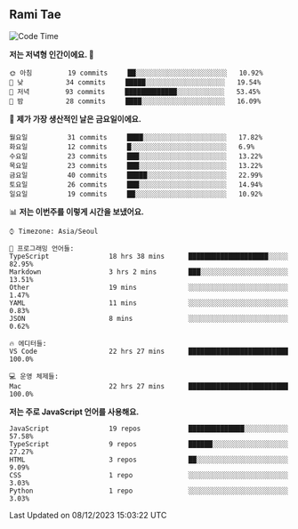 ## Rami Tae

<!--START_SECTION:waka-->
![Code Time](http://img.shields.io/badge/Code%20Time-1%2C290%20hrs%2047%20mins-blue)

**저는 저녁형 인간이에요. 🦉** 

```text
🌞 아침         19 commits     ██░░░░░░░░░░░░░░░░░░░░░░░   10.92% 
🌆 낮　         34 commits     █████░░░░░░░░░░░░░░░░░░░░   19.54% 
🌃 저녁         93 commits     █████████████░░░░░░░░░░░░   53.45% 
🌙 밤　         28 commits     ████░░░░░░░░░░░░░░░░░░░░░   16.09%

```
📅 **제가 가장 생산적인 날은 금요일이에요.** 

```text
월요일          31 commits     ████░░░░░░░░░░░░░░░░░░░░░   17.82% 
화요일          12 commits     █░░░░░░░░░░░░░░░░░░░░░░░░   6.9% 
수요일          23 commits     ███░░░░░░░░░░░░░░░░░░░░░░   13.22% 
목요일          23 commits     ███░░░░░░░░░░░░░░░░░░░░░░   13.22% 
금요일          40 commits     █████░░░░░░░░░░░░░░░░░░░░   22.99% 
토요일          26 commits     ███░░░░░░░░░░░░░░░░░░░░░░   14.94% 
일요일          19 commits     ██░░░░░░░░░░░░░░░░░░░░░░░   10.92%

```


📊 **저는 이번주를 이렇게 시간을 보냈어요.** 

```text
⌚︎ Timezone: Asia/Seoul

💬 프로그래밍 언어들: 
TypeScript               18 hrs 38 mins      ████████████████████░░░░░   82.95% 
Markdown                 3 hrs 2 mins        ███░░░░░░░░░░░░░░░░░░░░░░   13.51% 
Other                    19 mins             ░░░░░░░░░░░░░░░░░░░░░░░░░   1.47% 
YAML                     11 mins             ░░░░░░░░░░░░░░░░░░░░░░░░░   0.83% 
JSON                     8 mins              ░░░░░░░░░░░░░░░░░░░░░░░░░   0.62%

🔥 에디터들: 
VS Code                  22 hrs 27 mins      █████████████████████████   100.0%

💻 운영 체제들: 
Mac                      22 hrs 27 mins      █████████████████████████   100.0%

```

**저는 주로 JavaScript 언어를 사용해요.** 

```text
JavaScript               19 repos            ██████████████░░░░░░░░░░░   57.58% 
TypeScript               9 repos             ██████░░░░░░░░░░░░░░░░░░░   27.27% 
HTML                     3 repos             ██░░░░░░░░░░░░░░░░░░░░░░░   9.09% 
CSS                      1 repo              ░░░░░░░░░░░░░░░░░░░░░░░░░   3.03% 
Python                   1 repo              ░░░░░░░░░░░░░░░░░░░░░░░░░   3.03%

```



 Last Updated on 08/12/2023 15:03:22 UTC
<!--END_SECTION:waka-->
